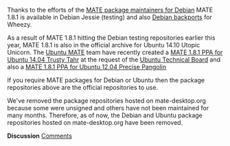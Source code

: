 <!-- 
.. link: 
.. description: 
.. tags: Debian,Ubuntu,News
.. date: 2014/09/25 11:34:36
.. title: Debian and Ubuntu package repositories removed from mate-desktop.org
.. slug: 2014-09-25-debian-and-ubuntu-repositories-removed
.. author: Martin Wimpress
-->

Thanks to the efforts of the [MATE package maintainers for Debian](https://alioth.debian.org/projects/pkg-mate)
MATE 1.8.1 is available in Debian Jessie (testing) and also
[Debian backports](http://backports.debian.org) for Wheezy.

As a result of MATE 1.8.1 hitting the Debian testing repositories
earlier this year, MATE 1.8.1 is also in the official archive
for Ubuntu 14.10 Utopic Unicorn. The [Ubuntu MATE](https://ubuntu-mate.org)
team have recently created a [MATE 1.8.1 PPA for Ubuntu 14.04 Trusty Tahr](https://launchpad.net/~ubuntu-mate-dev/+archive/ubuntu/trusty-mate)
at the request of the [Ubuntu Technical Board](https://lists.ubuntu.com/archives/technical-board/2014-July/001981.html)
and also a [MATE 1.8.1 PPA for Ubuntu 12.04 Precise Pangolin](https://launchpad.net/~ubuntu-mate-dev/+archive/ubuntu/precise-mate)

If you require MATE packages for Debian or Ubuntu then the package 
repositories above are the official repositories to use.

We've removed the package repositories hosted on mate-desktop.org 
because some were unsigned and others have not been maintained for many 
months. Therefore, as of now, the Debian and Ubuntu package 
repositories hosted on mate-desktop.org have been removed. 

<div class="alert alert-success">
<strong>Discussion</strong> <a href="http://forums.mate-desktop.org/viewtopic.php?f=20&t=3267" class="alert-link">Comments</a>
</div>
